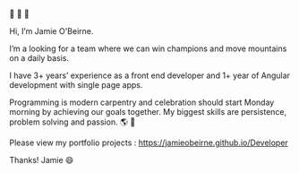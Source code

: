 👋  👋  👋    

Hi, I’m Jamie O'Beirne.

I’m a looking for a team where we can win champions and move mountains on a daily basis. 

I have 3+ years’ experience as a front end developer and 1+ year of Angular development with single page apps.

Programming is modern carpentry and celebration should start Monday morning by achieving our goals together. My biggest skills are persistence, problem solving and passion.
🌎  💫


Please view my portfolio projects : https://jamieobeirne.github.io/Developer

Thanks! 
Jamie
😄 


